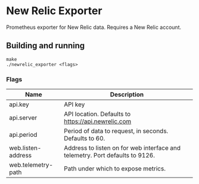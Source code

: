 # New Relic Exporter

Prometheus exporter for New Relic data.
Requires a New Relic account.

## Building and running

    make
    ./newrelic_exporter <flags>

### Flags

Name               | Description
-------------------|------------
api.key            | API key
api.server         | API location.  Defaults to https://api.newrelic.com
api.period         | Period of data to request, in seconds.  Defaults to 60.
web.listen-address | Address to listen on for web interface and telemetry.  Port defaults to 9126.
web.telemetry-path | Path under which to expose metrics.
